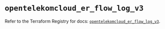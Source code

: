 # `opentelekomcloud_er_flow_log_v3`

Refer to the Terraform Registry for docs: [`opentelekomcloud_er_flow_log_v3`](https://registry.terraform.io/providers/opentelekomcloud/opentelekomcloud/1.36.51/docs/resources/er_flow_log_v3).
